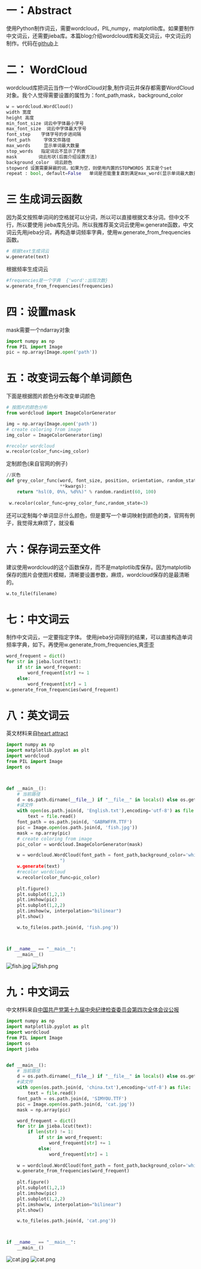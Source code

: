 # 一：Abstract
使用Python制作词云，需要wordcloud，PIL,numpy，matplotlib库。如果要制作中文词云，还需要jieba库。本篇blog介绍wordcloud库和英文词云，中文词云的制作。代码在[github](https://github.com/peanwang/wordcloud)上

# 二：	WordCloud
wordcloud库把词云当作一个WordCloud对象,制作词云并保存都需要WordCloud对象。我个人觉得需要设置的属性为：font_path,mask，background_color
```python
w = wordcloud.WordCloud()
width 宽度
height 高度
min_font_size 词云中字体最小字号
max_font_size  词云中字体最大字号
font_step    字体字号的步进间隔
font_path     字体文件路径
max_words     显示单词最大数量
stop_words   指定词云不显示了列表
mask        词云形状(后面介绍设置方法)
background_color  词云颜色
stopword 设置需要屏蔽的词，如果为空，则使用内置的STOPWORDS 其实是个set
repeat : bool, default=False   单词是否能重复直到满足max_word(显示单词最大数量)
```

# 三 生成词云函数
因为英文按照单词间的空格就可以分词，所以可以直接根据文本分词。但中文不行，所以要使用
jieba库先分词。所以我推荐英文词云使用w.generate函数，中文词云先用jieba分词，再构造单词频率字典，使用w.generate_from_frequencies函数。
```python
# 根据text生成词云
w.generate(text)
```

根据频率生成词云
```python
#frequencies是一个字典  {'word':出现次数}
w.generate_from_frequencies(frequencies) 
```

# 四：设置mask
mask需要一个ndarray对象
```python
import numpy as np
from PIL import Image
pic = np.array(Image.open('path'))
```

# 五：改变词云每个单词颜色
下面是根据图片颜色分布改变单词颜色
```python
# 按图片的颜色分布
from wordcloud import ImageColorGenerator

img = np.array(Image.open('path'))
# create coloring from image
img_color = ImageColorGenerator(img)

#recolor wordcloud
w.recolor(color_func=img_color) 
```
定制颜色(来自官网的例子)
```python
//灰色
def grey_color_func(word, font_size, position, orientation, random_state=None,
                    **kwargs):
    return "hsl(0, 0%%, %d%%)" % random.randint(60, 100)
    
 w.recolor(color_func=grey_color_func,random_state=3) 
```
还可以定制每个单词显示什么颜色，但是要写一个单词映射到颜色的类，官网有例子，我觉得太麻烦了，就没看
# 六：保存词云至文件
建议使用wordcloud的这个函数保存，而不是matplotlib库保存。因为matplotlib保存的图片会使图片模糊，清晰要设置参数，麻烦，wordcloud保存的是最清晰的。
```python
w.to_file(filename) 
```
# 七：中文词云
制作中文词云，一定要指定字体。
使用jieba分词得到的结果，可以直接构造单词频率字典，如下。再使用w.generate_from_frequencies,爽歪歪
```python
word_frequent = dict()
for str in jieba.lcut(text):
	if str in word_frequent:
		word_frequent[str] += 1
    else:
        word_frequent[str] = 1
w.generate_from_frequencies(word_frequent) 
```
# 八：英文词云
英文材料来自[heart attract](http://lunwendata.com/thesis/2008/21613.html)
```python
import numpy as np
import matplotlib.pyplot as plt
import wordcloud
from PIL import Image
import os



def __main__():
    # 当前路径
    d = os.path.dirname(__file__) if "__file__" in locals() else os.getcwd()
    #读文件
    with open(os.path.join(d, 'English.txt'),encoding='utf-8') as file:
        text = file.read()
    font_path = os.path.join(d, 'GABRWFFR.TTF')
    pic = Image.open(os.path.join(d, 'fish.jpg'))
    mask = np.array(pic)
    # create coloring from image
    pic_color = wordcloud.ImageColorGenerator(mask)

    w = wordcloud.WordCloud(font_path = font_path,background_color='white',mask=mask,
                    ")
    w.generate(text)
    #recolor wordcloud
    w.recolor(color_func=pic_color)     
    
    plt.figure() 
    plt.subplot(1,2,1)
    plt.imshow(pic)
    plt.subplot(1,2,2)
    plt.imshow(w, interpolation="bilinear")
    plt.show()

    w.to_file(os.path.join(d, 'fish.png'))



if __name__ == "__main__":
    __main__()
```
![fish.jpg](https://github.com/peanwang/wordcloud/blob/master/fish.jpg)
![fish.png](https://github.com/peanwang/wordcloud/blob/master/fish.png)
# 九：中文词云
中文材料来自[中国共产党第十九届中央纪律检查委员会第四次全体会议公报](http://fanfu.people.com.cn/n1/2020/0115/c64371-31550082.html)
```python
import numpy as np
import matplotlib.pyplot as plt
import wordcloud
from PIL import Image
import os
import jieba


def __main__():
    # 当前路径
    d = os.path.dirname(__file__) if "__file__" in locals() else os.getcwd()
    #读文件
    with open(os.path.join(d, 'china.txt'),encoding='utf-8') as file:
        text = file.read()
    font_path = os.path.join(d, 'SIMYOU.TTF')
    pic = Image.open(os.path.join(d, 'cat.jpg'))
    mask = np.array(pic)

    word_frequent = dict()
    for str in jieba.lcut(text):
        if len(str) != 1:
            if str in word_frequent:
                word_frequent[str] += 1
            else:
                word_frequent[str] = 1
    
    w = wordcloud.WordCloud(font_path = font_path,background_color='white',mask=mask)
    w.generate_from_frequencies(word_frequent)
    
    plt.figure() 
    plt.subplot(1,2,1)
    plt.imshow(pic)
    plt.subplot(1,2,2)
    plt.imshow(w, interpolation="bilinear")
    plt.show()

    w.to_file(os.path.join(d, 'cat.png'))



if __name__ == "__main__":
    __main__()

```
![cat.jpg](https://github.com/peanwang/wordcloud/blob/master/cat.jpg)
![cat.png](https://github.com/peanwang/wordcloud/blob/master/cat.png)

